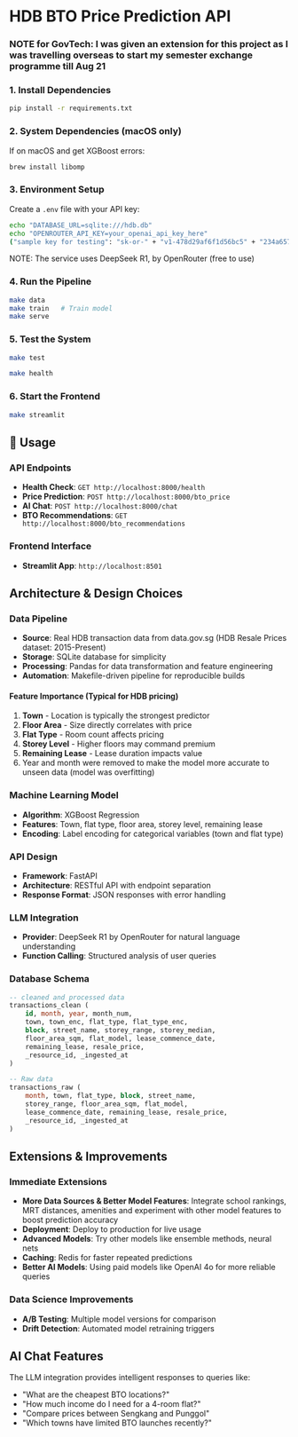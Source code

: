 # HDB BTO Price Prediction API

### NOTE for GovTech: I was given an extension for this project as I was travelling overseas to start my semester exchange programme till Aug 21

### 1. Install Dependencies
```bash
pip install -r requirements.txt
```

### 2. System Dependencies (macOS only)
If on macOS and get XGBoost errors:
```bash
brew install libomp
```

### 3. Environment Setup
Create a `.env` file with your API key:
```bash
echo "DATABASE_URL=sqlite:///hdb.db"
echo "OPENROUTER_API_KEY=your_openai_api_key_here" 
("sample key for testing": "sk-or-" + "v1-478d29af6f1d56bc5" + "234a65739b8d2b5a0ffa5af326" + "a69622e0e809c79dcde2d")
```
NOTE: The service uses DeepSeek R1, by OpenRouter (free to use)

### 4. Run the Pipeline
```bash
make data
make train   # Train model
make serve   
```

### 5. Test the System
```bash
make test

make health
```

### 6. Start the Frontend
```bash
make streamlit
```

## 🎯 Usage

### API Endpoints
- **Health Check**: `GET http://localhost:8000/health`
- **Price Prediction**: `POST http://localhost:8000/bto_price`
- **AI Chat**: `POST http://localhost:8000/chat`
- **BTO Recommendations**: `GET http://localhost:8000/bto_recommendations`

### Frontend Interface
- **Streamlit App**: `http://localhost:8501`

## Architecture & Design Choices

### Data Pipeline
- **Source**: Real HDB transaction data from data.gov.sg (HDB Resale Prices dataset: 2015-Present)
- **Storage**: SQLite database for simplicity
- **Processing**: Pandas for data transformation and feature engineering
- **Automation**: Makefile-driven pipeline for reproducible builds

#### Feature Importance (Typical for HDB pricing)
1. **Town** - Location is typically the strongest predictor
2. **Floor Area** - Size directly correlates with price  
3. **Flat Type** - Room count affects pricing
4. **Storey Level** - Higher floors may command premium
5. **Remaining Lease** - Lease duration impacts value
6. Year and month were removed to make the model more accurate to unseen data (model was overfitting)

### Machine Learning Model
- **Algorithm**: XGBoost Regression
- **Features**: Town, flat type, floor area, storey level, remaining lease
- **Encoding**: Label encoding for categorical variables (town and flat type)

### API Design
- **Framework**: FastAPI
- **Architecture**: RESTful API with endpoint separation
- **Response Format**: JSON responses with error handling

### LLM Integration
- **Provider**: DeepSeek R1 by OpenRouter for natural language understanding
- **Function Calling**: Structured analysis of user queries

### Database Schema
```sql
-- cleaned and processed data
transactions_clean (
    id, month, year, month_num,
    town, town_enc, flat_type, flat_type_enc,
    block, street_name, storey_range, storey_median,
    floor_area_sqm, flat_model, lease_commence_date,
    remaining_lease, resale_price,
    _resource_id, _ingested_at
)

-- Raw data
transactions_raw (
    month, town, flat_type, block, street_name,
    storey_range, floor_area_sqm, flat_model,
    lease_commence_date, remaining_lease, resale_price,
    _resource_id, _ingested_at
)
```

## Extensions & Improvements

### Immediate Extensions
- **More Data Sources & Better Model Features**: Integrate school rankings, MRT distances, amenities and experiment with other model features to boost prediction accuracy
- **Deployment**: Deploy to production for live usage
- **Advanced Models**: Try other models like ensemble methods, neural nets
- **Caching**: Redis for faster repeated predictions
- **Better AI Models**: Using paid models like OpenAI 4o for more reliable queries

### Data Science Improvements
- **A/B Testing**: Multiple model versions for comparison
- **Drift Detection**: Automated model retraining triggers

## AI Chat Features

The LLM integration provides intelligent responses to queries like:
- "What are the cheapest BTO locations?"
- "How much income do I need for a 4-room flat?"
- "Compare prices between Sengkang and Punggol"
- "Which towns have limited BTO launches recently?"